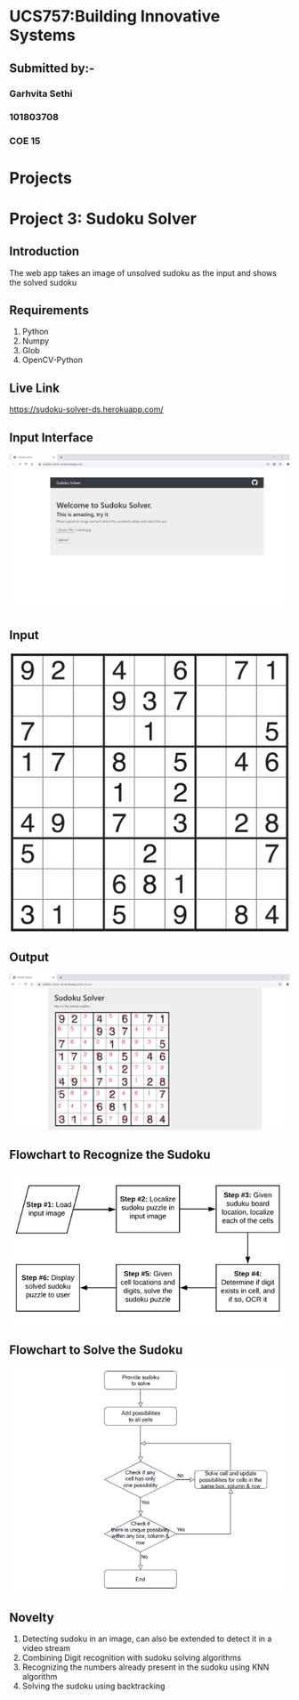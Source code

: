 # UCS757:Building Innovative Systems
## Submitted by:-
### Garhvita Sethi
### 101803708
### COE 15

# Projects

# Project 3: Sudoku Solver
## Introduction
The web app takes an image of unsolved sudoku as the input and shows the solved sudoku

## Requirements
1. Python
2. Numpy
3. Glob
4. OpenCV-Python

## Live Link
https://sudoku-solver-ds.herokuapp.com/

## Input Interface
![Interface](home.jpeg)

## Input
![Input](sudoku.jpg)

## Output
![Output](output.jpeg)

## Flowchart to Recognize the Sudoku
![Flowchart_recognize_sudoku](flowchart3.png) 

## Flowchart to Solve the Sudoku
![Flowchart_solve_sudoku](flowchart2.png)

## Novelty
1. Detecting sudoku in an image, can also be extended to detect it in a video stream
2. Combining Digit recognition with sudoku solving algorithms
3. Recognizing the numbers already present in the sudoku using KNN algorithm
4. Solving the sudoku using backtracking
